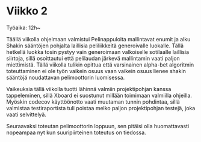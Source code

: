 # Viikko 2

Työaika: 12h~

Täällä viikolla ohjelmaan valmistui Pelinappuloita mallintavat enumit ja alku Shakin sääntöjen pohjalta laillisia peliliikkeitä generoivalle luokalle. Tällä hetkellä luokka tosin pystyy vain generoimaan valkoiselle sotilaalle laillisia siirtoja, sillä osoittautui että pelilaudan järkevä mallintamin vaati paljon miettimistä. Tällä viikolla tulikin opittua että varsinainen alpha-bet algoritmin toteuttaminen ei ole työn vaikein osuus vaan vaikein osuus lienee shakin sääntöjä noudattavan 
pelimoottorin luomisessa.

Vaikeuksia tällä viikolla tuotti lähinnä valmiin projektipohjan kanssa tappeleminen, sillä Xboard ei suostunut millään toimimaan valmiilla ohjeilla. Myöskin codecov käyttöönotto vaati muutaman tunnin pohdintaa, sillä valmistaa testiraportista tuli poistaa melko paljon projektipohjan testejä, joka vaati selvittelyä. 

Seuraavaksi toteutan pelimoottorin loppuun, sen pitäisi olla huomattavasti nopeampaa nyt kun suuripiirteinen toteutus on tiedossa. 
  
